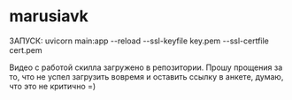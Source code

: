 # marusiavk

ЗАПУСК: uvicorn main:app --reload --ssl-keyfile key.pem --ssl-certfile cert.pem

Видео с работой скилла загружено в репозитории. Прошу прощения за то, что не успел загрузить вовремя и оставить ссылку в анкете, думаю, что это не критично =)
